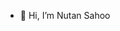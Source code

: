 - 👋 Hi, I’m Nutan Sahoo

<!---
nutansahoo/nutansahoo is a ✨ special ✨ repository because its `README.md` (this file) appears on your GitHub profile.
You can click the Preview link to take a look at your changes.
--->
